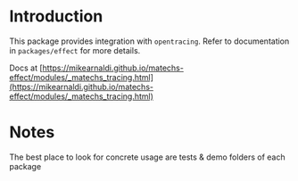 # Introduction

This package provides integration with `opentracing`. Refer to documentation in `packages/effect` for more details.

Docs at [https://mikearnaldi.github.io/matechs-effect/modules/_matechs_tracing.html](https://mikearnaldi.github.io/matechs-effect/modules/_matechs_tracing.html)

# Notes
The best place to look for concrete usage are tests & demo folders of each package